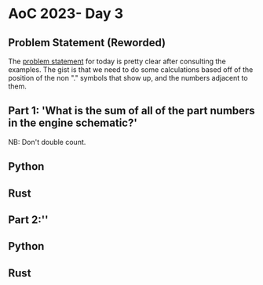 # AoC 2023- Day 3

## Problem Statement (Reworded)

The [problem statement](https://adventofcode.com/2023/day/3) for today is pretty clear after consulting the examples. The gist is that we need to do some calculations based off of the position of the non "." symbols that show up, and the numbers adjacent to them.

## Part 1: 'What is the sum of all of the part numbers in the engine schematic?'

NB: Don't double count.

## Python

## Rust

## Part 2:''

## Python

## Rust
